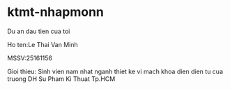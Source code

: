 # ktmt-nhapmonn

Du an dau tien cua toi

Ho ten:Le Thai Van Minh

MSSV:25161156

Gioi thieu: Sinh vien nam nhat nganh thiet ke vi mach khoa dien dien tu cua truong DH Su Pham Ki Thuat Tp.HCM

